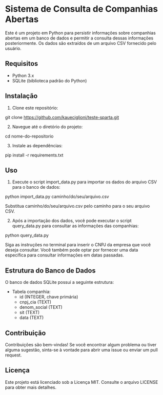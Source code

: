 # Sistema de Consulta de Companhias Abertas

Este é um projeto em Python para persistir informações sobre companhias abertas em um banco de dados e permitir a consulta dessas informações posteriormente. Os dados são extraídos de um arquivo CSV fornecido pelo usuário.

## Requisitos

- Python 3.x
- SQLite (biblioteca padrão do Python)

## Instalação

1. Clone este repositório:

git clone https://github.com/kaueciglioni/teste-sparta.git

2. Navegue até o diretório do projeto:

cd nome-do-repositorio

3. Instale as dependências:

pip install -r requirements.txt

## Uso

1. Execute o script import_data.py para importar os dados do arquivo CSV para o banco de dados:

python import_data.py caminho/do/seu/arquivo.csv

Substitua caminho/do/seu/arquivo.csv pelo caminho para o seu arquivo CSV.

2. Após a importação dos dados, você pode executar o script query_data.py para consultar as informações das companhias:

python query_data.py

Siga as instruções no terminal para inserir o CNPJ da empresa que você deseja consultar. Você também pode optar por fornecer uma data específica para consultar informações em datas passadas.

## Estrutura do Banco de Dados

O banco de dados SQLite possui a seguinte estrutura:

- Tabela companhia:
  - id (INTEGER, chave primária)
  - cnpj_cia (TEXT)
  - denom_social (TEXT)
  - sit (TEXT)
  - data (TEXT)

## Contribuição

Contribuições são bem-vindas! Se você encontrar algum problema ou tiver alguma sugestão, sinta-se à vontade para abrir uma issue ou enviar um pull request.

## Licença

Este projeto está licenciado sob a Licença MIT. Consulte o arquivo LICENSE para obter mais detalhes.
